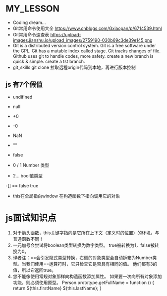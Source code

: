 # MY_LESSON
- Coding dream...
- Git常用命令使用大全
  https://www.cnblogs.com/Gxiaopan/p/6714539.html
- Git常用命令速查表
  https://upload-images.jianshu.io/upload_images/2759190-030b69c3de39e145.png
- Git is a distributed version control system.
  Git is a free software under the GPL.
  Git has a mutable index called stage.
  Git tracks changes of file.
  Github uses git to handle codes, more safety.
  create a new branch is quick & simple.
  create a tst branch.
- git_skills git clone 拉取远程origin代码到本地，再进行版本控制
 
## js 有7个假值
- undifined
- null
- +0
- -0
- NaN
- ""
- false

- 0 / 1 Number 类型
- 2... bool值类型

-[] == false true

- this在全局指向window 在构造函数下指向调用它的对象

# js面试知识点
1. 对于箭头函数，this关键字指向是它所在上下文（定义时的位置）的环境，与普通函数不同！
2. 一元加号会尝试将boolean类型转换为数字类型。 true被转换为1，false被转换为0。
3. 译者注：==会引发隐式类型转换，右侧的对象类型会自动拆箱为Number类型。当我们使用==运算符时，它只检查它是否具有相同的值。 他们都有3的值，所以它返回true。
4. 您不能像使用常规对象那样向构造函数添加属性。 如果要一次向所有对象添加功能，则必须使用原型。 Person.prototype.getFullName = function () { return ${this.firstName} ${this.lastName}; }
 